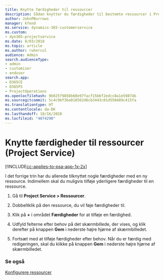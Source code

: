 ```yaml
---
title: Knytte færdigheder til ressourcer
description: Sådan knytter du færdigheder til bestemte ressourcer i Project Service
author: JohnPBurrows
manager: kfend
ms.service: dynamics-365-customerservice
ms.custom:
- dyn365-projectservice
ms.date: 8/03/2018
ms.topic: article
ms.author: ruhercul
audience: Admin
search.audienceType:
- admin
- customizer
- enduser
search.app:
- D365CE
- D365PS
- ProjectOperations
ms.openlocfilehash: 9b025f9856b60e97facf15b6f2edcc8a1e59874b
ms.sourcegitcommit: 5c4c9bf3ba018562d6cb3443c01d550489c415fa
ms.translationtype: HT
ms.contentlocale: da-DK
ms.lasthandoff: 10/16/2020
ms.locfileid: "4074290"
---
```

# <a name="associate-skills-with-resources-project-service"></a>Knytte færdigheder til ressourcer (Project Service)

[!INCLUDE[cc-applies-to-psa-app-1x-2x](../includes/cc-applies-to-psa-app-1x-2x.md)]

I det forrige trin har du allerede tilknyttet nogle færdigheder med en ny ressource. Indimellem skal du muligvis tilføje yderligere færdigheder til en ressource.  
  
1.  Gå til **Project Service > Ressourcer**.  
  
2.  Dobbeltklik på den ressource, du vil føje færdigheder til.  
  
3.  Klik på **+** i området **Færdigheder** for at tilføje en færdighed.  
  
4.  Udfyld felterne efter behov på det skærmbillede, der vises, og klik derefter på knappen **Gem** i nederste højre hjørne af skærmbilledet.  
  
5.  Fortsæt med at tilføje færdigheder efter behov. Når du er færdig med redigeringen, skal du klikke på knappen **Gem** i nederste højre hjørne af skærmbilledet.  
  
### <a name="see-also"></a>Se også  
 [Konfigurere ressourcer](../psa/set-up-resources.md)
